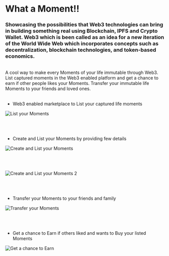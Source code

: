 # What a Moment!!
### Showcasing the possibilities that Web3 technologies can bring in building something real using Blockchain, IPFS and Crypto Wallet. Web3 which is been called as an idea for a new iteration of the World Wide Web which incorporates concepts such as decentralization, blockchain technologies, and token-based economics.

<br/>
A cool way to make every Moments of your life immutable through Web3. List captured moments in the Web3 enabled platform and get a chance to earn if other people likes your Moments. Transfer your immutable life Moments to your friends and loved ones.

<br/>
<br/>

* Web3 enabled marketplace to List your captured life moments

![List your Moments](https://user-images.githubusercontent.com/1386632/231252769-92e31105-473f-4b42-b535-bae6f702fd36.png)


<br/>
<br/>

* Create and List your Moments by providing few details

![Create and List your Moments](https://user-images.githubusercontent.com/1386632/231242047-ba0ccabe-39d1-4915-a41a-4eae93ef162d.png)

<br/>
<br/>

![Create and List your Moments 2](https://user-images.githubusercontent.com/1386632/231243783-36ae13e0-5e23-4cd5-8fe6-97b7ccaad09f.png)


<br/>
<br/>

* Transfer your Moments to your friends and family

![Transfer your Moments](https://user-images.githubusercontent.com/1386632/231242372-14c6236f-b22c-4ca8-ad63-8a1cdbb86d69.png)

<br/>
<br/>

* Get a chance to Earn if others liked and wants to Buy your listed Moments

![Get a chance to Earn](https://user-images.githubusercontent.com/1386632/231244149-c89b288d-bf80-42c0-8952-bb50c7802405.png)

<br/>
<br/>
